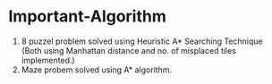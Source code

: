 # Important-Algorithm

1. 8 puzzel problem solved using Heuristic A* Searching Technique <br/>
  (Both using Manhattan distance and no. of misplaced tiles implemented.)
2. Maze probem solved using A* algorithm.
